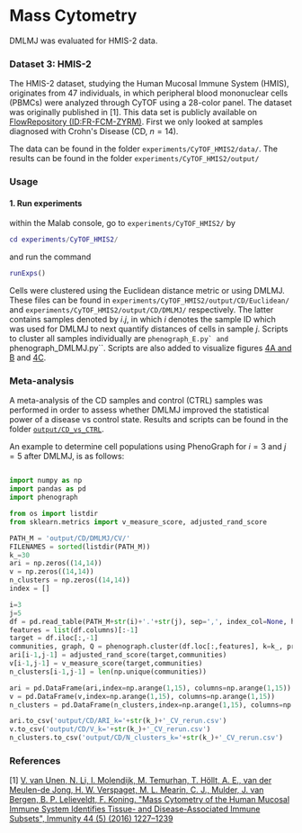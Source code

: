 # Mass Cytometry
DMLMJ was evaluated for HMIS-2 data.  
### Dataset 3: HMIS-2
The HMIS-2 dataset, studying the Human Mucosal Immune System (HMIS), originates from 47 individuals, in which peripheral blood mononuclear cells (PBMCs) were analyzed through CyTOF using a 28-color panel. The dataset was originally published in [1]. This data set is publicly available on [FlowRepository (ID:FR-FCM-ZYRM)](https://flowrepository.org/experiments/1910). First we only looked at samples diagnosed with Crohn's Disease (CD, $n = 14$).

The data can be found in the folder ``experiments/CyTOF_HMIS2/data/``.
The results can be found in the folder ``experiments/CyTOF_HMIS2/output/``
### Usage
#### 1. Run experiments
within the Malab console, go to ``experiments/CyTOF_HMIS2/`` by
```matlab
cd experiments/CyTOF_HMIS2/
```
and run the command
```matlab
runExps()
```

Cells were clustered using the Euclidean distance metric or using DMLMJ. These files can be found in ``experiments/CyTOF_HMIS2/output/CD/Euclidean/`` and ``experiments/CyTOF_HMIS2/output/CD/DMLMJ/`` respectively. The latter contains samples denoted by $i.j$, in which $i$ denotes the sample ID which was used for DMLMJ to next quantify distances of cells in sample $j$. Scripts to cluster all samples individually are ``phenograph_E.py` and ``phenograph_DMLMJ.py``. Scripts are also added to visualize figures [4A and B](https://github.com/bacnguyencong/CytoDMLMJ/blob/master/experiments/CyTOF_HMIS2/plot_heatmap.py) and [4C](https://github.com/bacnguyencong/CytoDMLMJ/blob/master/experiments/CyTOF_HMIS2/plot_N_clusters.py).

### Meta-analysis
A meta-analysis of the CD samples and control (CTRL) samples was performed in order to assess whether DMLMJ improved the statistical power of a disease vs control state. Results and scripts can be found in the folder [``output/CD_vs_CTRL``](https://github.com/bacnguyencong/CytoDMLMJ/tree/master/experiments/CyTOF_HMIS2/output/CD_vs_CTRL). 

An example to determine cell populations using PhenoGraph for $i = 3$ and $j = 5$ after DMLMJ, is as follows: 

```python 

import numpy as np
import pandas as pd
import phenograph

from os import listdir
from sklearn.metrics import v_measure_score, adjusted_rand_score

PATH_M = 'output/CD/DMLMJ/CV/'
FILENAMES = sorted(listdir(PATH_M))
k_=30 
ari = np.zeros((14,14))
v = np.zeros((14,14))
n_clusters = np.zeros((14,14))
index = []

i=3
j=5
df = pd.read_table(PATH_M+str(i)+'.'+str(j), sep=',', index_col=None, header=None)
features = list(df.columns)[:-1]
target = df.iloc[:,-1]
communities, graph, Q = phenograph.cluster(df.loc[:,features], k=k_, primary_metric='Euclidean')
ari[i-1,j-1] = adjusted_rand_score(target,communities)
v[i-1,j-1] = v_measure_score(target,communities)
n_clusters[i-1,j-1] = len(np.unique(communities))

ari = pd.DataFrame(ari,index=np.arange(1,15), columns=np.arange(1,15))
v = pd.DataFrame(v,index=np.arange(1,15), columns=np.arange(1,15))
n_clusters = pd.DataFrame(n_clusters,index=np.arange(1,15), columns=np.arange(1,15))

ari.to_csv('output/CD/ARI_k='+str(k_)+'_CV_rerun.csv')
v.to_csv('output/CD/V_k='+str(k_)+'_CV_rerun.csv')
n_clusters.to_csv('output/CD/N_clusters_k='+str(k_)+'_CV_rerun.csv')
```
### References
[1] [V. van Unen, N. Li, I. Molendijk, M. Temurhan, T. Höllt, A. E., van der Meulen-de Jong, H. W. Verspaget, M. L. Mearin, C. J., Mulder, J. van Bergen, B. P. Lelieveldt, F. Koning. "Mass Cytometry of the Human Mucosal Immune System Identifies Tissue- and Disease-Associated Immune Subsets", Immunity 44 (5) (2016) 1227–1239](https://www.cell.com/immunity/fulltext/S1074-7613(16)30143-1)
